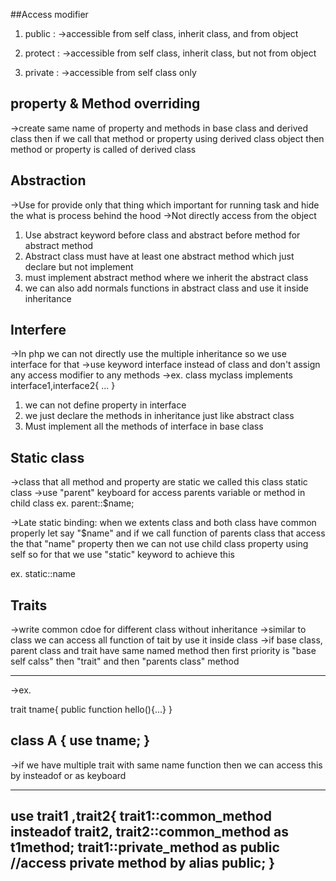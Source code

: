 ##Access modifier 

1) public : 
->accessible from self class, inherit class, and from object

2) protect :
->accessible from self class, inherit class, but not from object

3) private :
->accessible from self class only


## property & Method overriding
->create same name of property  and methods  in base class and derived class then if we call that method or property  using derived class object then method or property is called of derived class


## Abstraction

->Use for provide only that thing which  important for running task and hide the what is process  behind the hood
->Not directly  access from the object

1) Use abstract  keyword before  class and abstract  before  method for abstract  method 
2) Abstract  class must have at least  one abstract  method which  just declare but not implement 
3) must implement abstract  method where we inherit the abstract  class
4) we can also add normals functions  in abstract  class and use it inside inheritance

## Interfere 

->In php we can not directly use the multiple inheritance so we use interface for that
->use keyword interface instead  of class  and don't assign any access modifier to any methods
->ex.  class myclass implements interface1,interface2{ ... }

1) we can not define  property  in interface 
2) we just declare the methods in inheritance just like abstract  class
3) Must implement  all the methods  of interface  in base class 


## Static class

->class that all method  and property  are static we called this class  static class
->use "parent" keyboard for access parents  variable  or method in child class 
ex. 
parent::$name;

->Late static binding:  when we extents class and both class have common properly let say "$name" and if we call function of parents class that access the that "name" property then we can not use child class  property  using  self so for that we use "static" keyword to achieve  this

ex. static::name


## Traits

->write  common cdoe for different  class  without inheritance 
->similar  to class  we can access all function of tait by use it inside  class
->if base class, parent class  and  trait have same named method then
first priority is "base self calss" then "trait" and then "parents  class" method 

---------------------------------
->ex.

trait tname{
   public function hello(){...}
}

class  A {
   use tname;
}
----------------------------------

->if we have multiple  trait with same name function then we can access this by insteadof  or as keyboard

----------------------------------
use trait1 ,trait2{
   trait1::common_method insteadof trait2,
   trait2::common_method as t1method;
   trait1::private_method as public //access private method by alias public;
}
---------------------------------